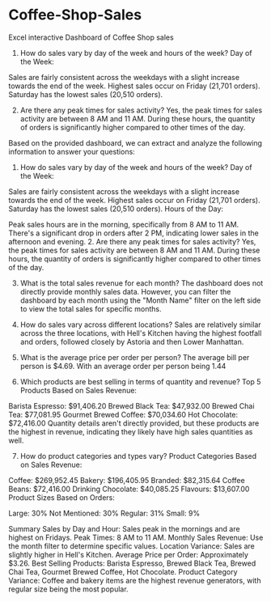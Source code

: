 # Coffee-Shop-Sales
Excel interactive Dashboard of Coffee Shop sales
1. How do sales vary by day of the week and hours of the week?
Day of the Week:

Sales are fairly consistent across the weekdays with a slight increase towards the end of the week.
Highest sales occur on Friday (21,701 orders).
Saturday has the lowest sales (20,510 orders).

2. Are there any peak times for sales activity?
Yes, the peak times for sales activity are between 8 AM and 11 AM. During these hours, the quantity of orders is significantly higher compared to other times of the day.


Based on the provided dashboard, we can extract and analyze the following information to answer your questions:

1. How do sales vary by day of the week and hours of the week?
Day of the Week:

Sales are fairly consistent across the weekdays with a slight increase towards the end of the week.
Highest sales occur on Friday (21,701 orders).
Saturday has the lowest sales (20,510 orders).
Hours of the Day:

Peak sales hours are in the morning, specifically from 8 AM to 11 AM.
There's a significant drop in orders after 2 PM, indicating lower sales in the afternoon and evening.
2. Are there any peak times for sales activity?
Yes, the peak times for sales activity are between 8 AM and 11 AM. During these hours, the quantity of orders is significantly higher compared to other times of the day.

3. What is the total sales revenue for each month?
The dashboard does not directly provide monthly sales data. However, you can filter the dashboard by each month using the "Month Name" filter on the left side to view the total sales for specific months.

4. How do sales vary across different locations?
Sales are relatively similar across the three locations, with Hell's Kitchen having the highest footfall and orders, followed closely by Astoria and then Lower Manhattan.


5. What is the average price per order per person?
The average bill per person is $4.69. With an average order per person being 1.44



6. Which products are best selling in terms of quantity and revenue?
Top 5 Products Based on Sales Revenue:

Barista Espresso: $91,406.20
Brewed Black Tea: $47,932.00
Brewed Chai Tea: $77,081.95
Gourmet Brewed Coffee: $70,034.60
Hot Chocolate: $72,416.00
Quantity details aren't directly provided, but these products are the highest in revenue, indicating they likely have high sales quantities as well.



7. How do product categories and types vary?
Product Categories Based on Sales Revenue:

Coffee: $269,952.45
Bakery: $196,405.95
Branded: $82,315.64
Coffee Beans: $72,416.00
Drinking Chocolate: $40,085.25
Flavours: $13,607.00
Product Sizes Based on Orders:

Large: 30%
Not Mentioned: 30%
Regular: 31%
Small: 9%


Summary
Sales by Day and Hour: Sales peak in the mornings and are highest on Fridays.
Peak Times: 8 AM to 11 AM.
Monthly Sales Revenue: Use the month filter to determine specific values.
Location Variance: Sales are slightly higher in Hell's Kitchen.
Average Price per Order: Approximately $3.26.
Best Selling Products: Barista Espresso, Brewed Black Tea, Brewed Chai Tea, Gourmet Brewed Coffee, Hot Chocolate.
Product Category Variance: Coffee and bakery items are the highest revenue generators, with regular size being the most popular.
